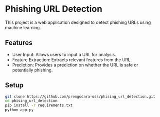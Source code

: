 # Phishing URL Detection

This project is a web application designed to detect phishing URLs using machine learning.

## Features

- User Input: Allows users to input a URL for analysis.
- Feature Extraction: Extracts relevant features from the URL.
- Prediction: Provides a prediction on whether the URL is safe or potentially phishing.

## Setup

```bash
git clone https://github.com/premgodara-oss/phising_url_detection.git
cd phising_url_detection
pip install -r requirements.txt
python app.py
